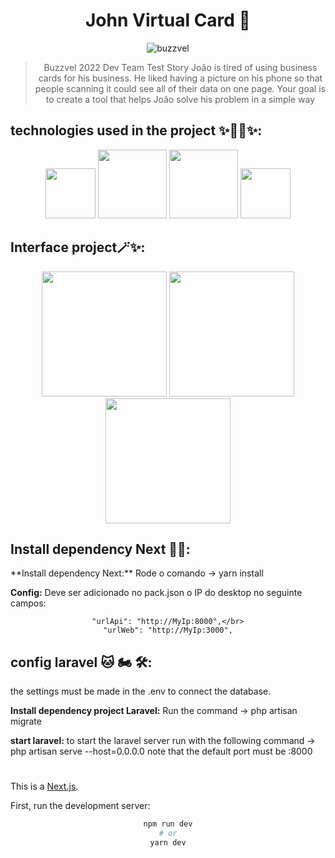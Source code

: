 <div align="center">

# John Virtual Card 🤖
  
<div align="center">

![buzzvel](https://user-images.githubusercontent.com/63679873/198416410-50eca54a-747a-4dc7-a961-e73b22d1fa08.png)
</div>

<div align="center">
  
>Buzzvel 2022 Dev Team Test
Story
João is tired of using business cards for his business. He liked having a picture on
his phone so that people scanning it could see all of their data on one page.
Your goal is to create a tool that helps João solve his problem in a simple way
</div>

<div align="left">
  
## technologies used in the project ✨🐱‍🚀✨:
</div>

<div align="center">
<img height="80" src="https://user-images.githubusercontent.com/63679873/198420855-d45c0d05-52b7-420c-9714-8af8bd072d79.png">
<img height="110" src="https://user-images.githubusercontent.com/63679873/198421379-fe8ebe28-9230-4f42-b678-1161c63ea894.png">
<img height="110" src="https://user-images.githubusercontent.com/63679873/198421707-04433718-021f-4143-849b-1883416f3f61.png">
<img height="80" src="https://user-images.githubusercontent.com/63679873/198421888-9491ef49-4dfe-461e-a498-c54578ad3d10.png">
</div>

<div align="left">

## Interface project🪄✨:
</div>

<div>
<img height="200" src="https://user-images.githubusercontent.com/63679873/198601248-39a242b9-7a1a-42dd-995c-c75f4a45dafb.png">
<img height="200" src="https://user-images.githubusercontent.com/63679873/198601360-1c8d2c02-6bd6-45dd-8ce5-a8745f0f11ee.png">
<img height="200" src="https://user-images.githubusercontent.com/63679873/198601305-104a4d7b-bac9-46bc-8686-dfe5d18be72a.png">

</div>
<div align="left">

## Install dependency Next 🐱‍👤:
</div>
<div align="left">
**Install dependency Next:** Rode o comando -> yarn install 

**Config:** Deve ser adicionado no pack.json o IP do desktop no seguinte campos:

</div>

```
"urlApi": "http://MyIp:8000",</br>
"urlWeb": "http://MyIp:3000",
```

<div align="left">

## config laravel 🐱‍ 🏍 🛠️:
</div>
<div align="left">

the settings must be made in the .env to connect the database.

**Install dependency project Laravel:** Run the command -> php artisan migrate

**start laravel:** to start the laravel server run with the following command -> php artisan serve --host=0.0.0.0 note that the default port must be :8000



#
This is a [Next.js](https://nextjs.org/).

First, run the development server:
</div>

```bash
npm run dev
# or
yarn dev
```
